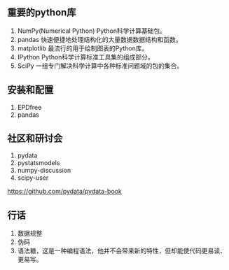## 重要的python库

1. NumPy(Numerical Python) Python科学计算基础包。
2. pandas 快速便捷地处理结构化的大量数据数据结构和函数。
3. matplotlib 最流行的用于绘制图表的Python库。
4. IPython Python科学计算标准工具集的组成部分。
5. SciPy 一组专门解决科学计算中各种标准问题域的包的集合。

## 安装和配置

1. EPDfree
2. pandas

## 社区和研讨会

1. pydata
2. pystatsmodels
3. numpy-discussion
4. scipy-user

https://github.com/pydata/pydata-book

## 行话
  
1. 数据规整
2. 伪码
3. 语法糖，这是一种编程语法，他并不会带来新的特性，但却能使代码更易读、更易写。

